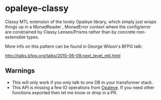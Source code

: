 # opaleye-classy

Classy MTL extension of the lovely Opaleye library, which simply just wraps things up in a MonadReader , MonadError context where the config/error are constrained by Classy Lenses/Prisms rather than by concrete non-extensible types.

More info on this pattern can be found in George Wilson's BFPG talk:

http://talks.bfpg.org/talks/2015-06-09.next_level_mtl.html

## Warnings

  - This will only work if you only talk to one DB in your transformer stack. 
  - This API is missing a few IO operations from [Opaleye][1]. If you need other functions exported then let me know or drop in a PR.

[1]: http://hackage.haskell.org/package/opaleye-0.4.0.0/docs/Opaleye-Manipulation.html
